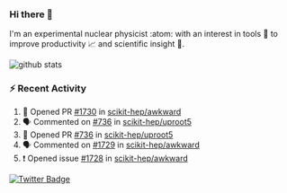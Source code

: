 ### Hi there 👋 

I'm an experimental nuclear physicist :atom: with an interest in tools :wrench: to improve productivity :chart_with_upwards_trend: and scientific insight :telescope:.

![github stats](https://github-readme-stats.vercel.app/api?username=agoose77&show_icons=true&hide_rank=true&hide_title=true&bg_color=30,e76445,904e95&text_color=efe3ec&icon_color=efe3ec)
<!--
**agoose77/agoose77** is a ✨ _special_ ✨ repository because its `README.md` (this file) appears on your GitHub profile.

Here are some ideas to get you started:

- 🔭 I’m currently working on ...
- 🌱 I’m currently learning ...
- 👯 I’m looking to collaborate on ...
- 🤔 I’m looking for help with ...
- 💬 Ask me about ...
- 📫 How to reach me: ...
- 😄 Pronouns: ...
- ⚡ Fun fact: ...
-->

### :zap: Recent Activity
<!--START_SECTION:activity-->
1. 💪 Opened PR [#1730](https://github.com/scikit-hep/awkward/pull/1730) in [scikit-hep/awkward](https://github.com/scikit-hep/awkward)
2. 🗣 Commented on [#736](https://github.com/scikit-hep/uproot5/issues/736) in [scikit-hep/uproot5](https://github.com/scikit-hep/uproot5)
3. 💪 Opened PR [#736](https://github.com/scikit-hep/uproot5/pull/736) in [scikit-hep/uproot5](https://github.com/scikit-hep/uproot5)
4. 🗣 Commented on [#1729](https://github.com/scikit-hep/awkward/issues/1729) in [scikit-hep/awkward](https://github.com/scikit-hep/awkward)
5. ❗️ Opened issue [#1728](https://github.com/scikit-hep/awkward/issues/1728) in [scikit-hep/awkward](https://github.com/scikit-hep/awkward)
<!--END_SECTION:activity-->


[![Twitter Badge](https://img.shields.io/twitter/follow/agoose77?style=flat-square&logo=Twitter&logoColor=white&color=cornflowerblue)](https://twitter.com/agoose77)

